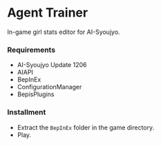 # Agent Trainer
In-game girl stats editor for AI-Syoujyo.

### Requirements
* AI-Syoujyo Update 1206
* AIAPI
* BepInEx
* ConfigurationManager
* BepisPlugins

### Installment
* Extract the `BepInEx` folder in the game directory.
* Play.

